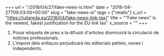 +++
url = "/2018/04/27/fake-news-is.html"
date = "2018-04-27T09:03:00+00:00"
slug = "fake-news-is"
tags = ["retalls"]
x_url = "https://juliareda.eu/2018/04/fake-news-link-tax/"
title = "“Fake news” is the newest, fakest justification for the EU link tax"
x_source = ""
+++


1. Posar etiqueta de preu a la difusió d'articles disminuirà la circulació de notícies professionals.
2. L’impost dels enllaços perjudicarà les editorials petites, noves i independents.


